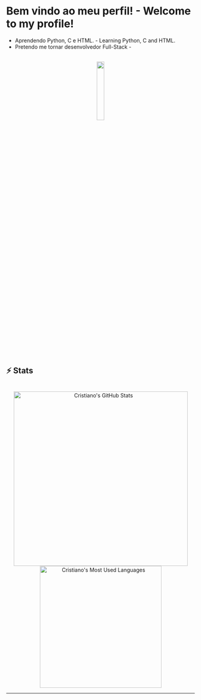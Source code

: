 # Bem vindo ao meu perfil! - Welcome to my profile!
- Aprendendo Python, C e HTML. - Learning Python, C and HTML.
- Pretendo me tornar desenvolvedor Full-Stack -

</br>
<div align="center">
  <img src="assets/computer-work" style="width:20%; height:auto">
</div>
  
  
## ⚡️ Stats

<br>

<div align=center>
  <img width=465 src="https://github-readme-stats.vercel.app/api?username=CristianoSSJunior&theme=transparent&count_private=true&show_icons=true&rank_icon=github&locale=en" alt="Cristiano's GitHub Stats" />


  <img width=325 src="https://github-readme-stats.vercel.app/api/top-langs?username=CristianoSSJunior&theme=transparent&layout=donut&hide=css&langs_count=8&border_radius=10&show_icons=true&locale=en" alt="Cristiano's Most Used Languages" />
</div>

<hr>
